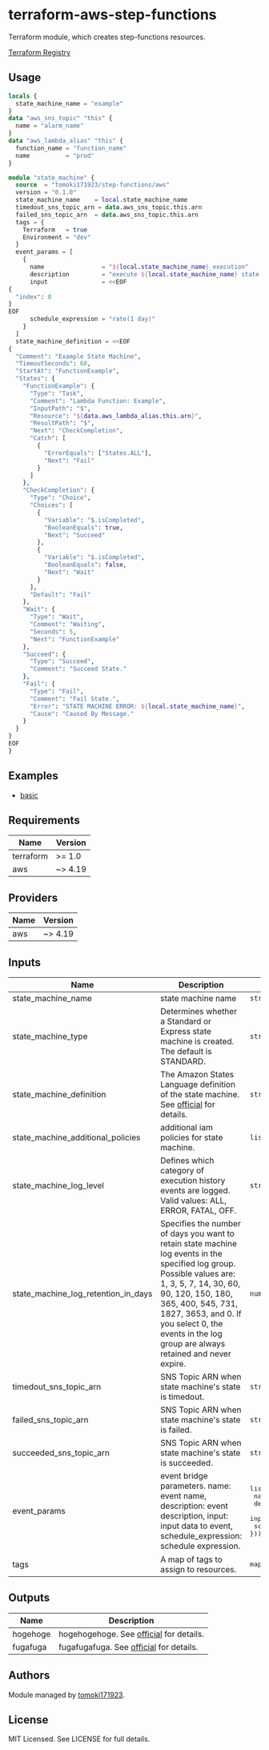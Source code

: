 # terraform-aws-step-functions

Terraform module, which creates step-functions resources.

[Terraform Registry](https://registry.terraform.io/modules/tomoki171923/step-functions/aws/latest)

## Usage

```terraform
locals {
  state_machine_name = "example"
}
data "aws_sns_topic" "this" {
  name = "alarm_name"
}
data "aws_lambda_alias" "this" {
  function_name = "function_name"
  name          = "prod"
}

module "state_machine" {
  source  = "tomoki171923/step-functions/aws"
  version = "0.1.0"
  state_machine_name    = local.state_machine_name
  timedout_sns_topic_arn = data.aws_sns_topic.this.arn
  failed_sns_topic_arn  = data.aws_sns_topic.this.arn
  tags = {
    Terraform   = true
    Environment = "dev"
  }
  event_params = [
    {
      name                = "${local.state_machine_name}_execution"
      description         = "execute ${local.state_machine_name} state machine."
      input               = <<EOF
{
  "index": 0
}
EOF
      schedule_expression = "rate(1 day)"
    }
  ]
  state_machine_definition = <<EOF
{
  "Comment": "Example State Machine",
  "TimeoutSeconds": 60,
  "StartAt": "FunctionExample",
  "States": {
    "FunctionExample": {
      "Type": "Task",
      "Comment": "Lambda Function: Example",
      "InputPath": "$",
      "Resource": "${data.aws_lambda_alias.this.arn}",
      "ResultPath": "$",
      "Next": "CheckCompletion",
      "Catch": [
        {
          "ErrorEquals": ["States.ALL"],
          "Next": "Fail"
        }
      ]
    },
    "CheckCompletion": {
      "Type": "Choice",
      "Choices": [
        {
          "Variable": "$.isCompleted",
          "BooleanEquals": true,
          "Next": "Succeed"
        },
        {
          "Variable": "$.isCompleted",
          "BooleanEquals": false,
          "Next": "Wait"
        }
      ],
      "Default": "Fail"
    },
    "Wait": {
      "Type": "Wait",
      "Comment": "Waiting",
      "Seconds": 5,
      "Next": "FunctionExample"
    },
    "Succeed": {
      "Type": "Succeed",
      "Comment": "Succeed State."
    },
    "Fail": {
      "Type": "Fail",
      "Comment": "Fail State.",
      "Error": "STATE MACHINE ERROR: ${local.state_machine_name}",
      "Cause": "Caused By Message."
    }
  }
}
EOF
}

```

## Examples

* [basic](https://github.com/tomoki171923/terraform-aws-step-functions/tree/main/examples/basic/)

## Requirements

| Name      | Version |
| --------- | ------- |
| terraform | >= 1.0  |
| aws       | ~> 4.19 |

## Providers

| Name | Version |
| ---- | ------- |
| aws  | ~> 4.19 |

## Inputs

| Name       | Description                                                                                                                | Type                                                                                                  | Default                                                                                                                                                                                                                                                                                                                         | Required |
| ---------- | -------------------------------------------------------------------------------------------------------------------------- | ----------------------------------------------------------------------------------------------------- | ------------------------------------------------------------------------------------------------------------------------------------------------------------------------------------------------------------------------------------------------------------------------------------------------------------------------------- | :------: |
| state_machine_name   | state machine name                                                                                  | `string` | `` |   yes    |
| state_machine_type    | Determines whether a Standard or Express state machine is created. The default is STANDARD.          | `string` | `"STANDARD"` |   yes    |
| state_machine_definition    | The Amazon States Language definition of the state machine. See [official](https://docs.aws.amazon.com/step-functions/latest/dg/concepts-amazon-states-language.html) for details.        | `string` | `` |   yes    |
| state_machine_additional_policies    | additional iam policies for state machine.          | `list(string)` | `[]` |   no    |
| state_machine_log_level    | Defines which category of execution history events are logged. Valid values: ALL, ERROR, FATAL, OFF.          | `string` | `"ALL"` |   no    |
| state_machine_log_retention_in_days    | Specifies the number of days you want to retain state machine log events in the specified log group. Possible values are: 1, 3, 5, 7, 14, 30, 60, 90, 120, 150, 180, 365, 400, 545, 731, 1827, 3653, and 0. If you select 0, the events in the log group are always retained and never expire.          | `number` | `120` |   no    |
| timedout_sns_topic_arn    | SNS Topic ARN when state machine's state is timedout.          | `string` | null |   no    |
| failed_sns_topic_arn    | SNS Topic ARN when state machine's state is failed.          | `string` | null |   no    |
| succeeded_sns_topic_arn    | SNS Topic ARN when state machine's state is succeeded.          | `string` | null |   no    |
| event_params    | event bridge parameters. name: event name, description: event description, input: input data to event, schedule_expression: schedule expression.          | <pre>list(object({<br> name = string<br> description = string<br> input = string<br> schedule_expression = string<br>}))</pre>                                                                                                                                | null |   no    |
| tags    | A map of tags to assign to resources.          | <pre>map(string)</pre>  | {} |   no    |

## Outputs

| Name               | Description                                                                                                                                                               |
| ------------------ | ------------------------------------------------------------------------------------------------------------------------------------------------------------------------- |
| hogehoge           | hogehogehoge. See [official](https://registry.terraform.io/providers/hashicorp/aws/latest/docs/resources/) for details. |
| fugafuga           | fugafugafuga. See [official](https://registry.terraform.io/providers/hashicorp/aws/latest/docs/resources/) for details. |

## Authors

Module managed by [tomoki171923](https://github.com/tomoki171923).

## License

MIT Licensed. See LICENSE for full details.
